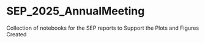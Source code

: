 # SEP_2025_AnnualMeeting
Collection of notebooks for the SEP reports to Support the Plots and Figures Created
